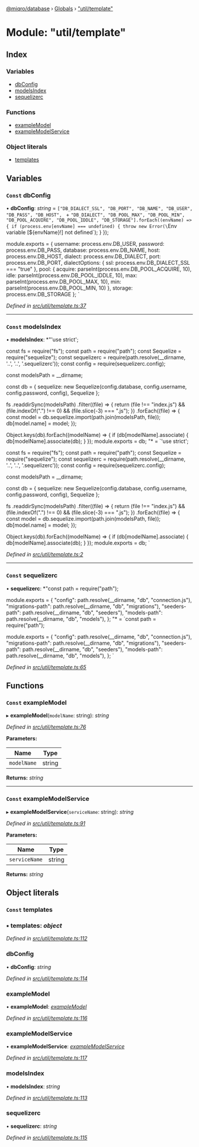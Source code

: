 [@miqro/database](../README.md) › [Globals](../globals.md) › ["util/template"](_util_template_.md)

# Module: "util/template"

## Index

### Variables

* [dbConfig](_util_template_.md#const-dbconfig)
* [modelsIndex](_util_template_.md#const-modelsindex)
* [sequelizerc](_util_template_.md#const-sequelizerc)

### Functions

* [exampleModel](_util_template_.md#const-examplemodel)
* [exampleModelService](_util_template_.md#const-examplemodelservice)

### Object literals

* [templates](_util_template_.md#const-templates)

## Variables

### `Const` dbConfig

• **dbConfig**: *string* = `["DB_DIALECT_SSL", "DB_PORT", "DB_NAME", "DB_USER", "DB_PASS", "DB_HOST", ` +
  `"DB_DIALECT", "DB_POOL_MAX", "DB_POOL_MIN", "DB_POOL_ACQUIRE", "DB_POOL_IDDLE", "DB_STORAGE"].forEach((envName) => {
if (process.env[envName] === undefined) {
  throw new Error(\`Env variable [\${envName}!] not defined\`);
}
});

module.exports = {
  username: process.env.DB_USER,
  password: process.env.DB_PASS,
  database: process.env.DB_NAME,
  host: process.env.DB_HOST,
  dialect: process.env.DB_DIALECT,
  port: process.env.DB_PORT,
  dialectOptions: {
    ssl: process.env.DB_DIALECT_SSL === "true"
  },
  pool: {
    acquire: parseInt(process.env.DB_POOL_ACQUIRE, 10),
    idle: parseInt(process.env.DB_POOL_IDDLE, 10),
    max: parseInt(process.env.DB_POOL_MAX, 10),
    min: parseInt(process.env.DB_POOL_MIN, 10)
  },
  storage: process.env.DB_STORAGE
};
`

*Defined in [src/util/template.ts:37](https://github.com/claukers/miqro-sequelize/blob/fbcb301/src/util/template.ts#L37)*

___

### `Const` modelsIndex

• **modelsIndex**: *"'use strict';

const fs = require("fs");
const path = require("path");
const Sequelize = require("sequelize");
const sequelizerc = require(path.resolve(__dirname, '..', '..', '.sequelizerc'));
const config = require(sequelizerc.config);

const modelsPath = __dirname;

const db = {
  sequelize: new Sequelize(config.database, config.username, config.password, config),
  Sequelize
};

fs
  .readdirSync(modelsPath)
  .filter((file) => {
    return (file !== "index.js") && (file.indexOf(".") !== 0) && (file.slice(-3) === ".js");
  })
  .forEach((file) => {
    const model = db.sequelize.import(path.join(modelsPath, file));
    db[model.name] = model;
  });

Object.keys(db).forEach((modelName) => {
  if (db[modelName].associate) {
    db[modelName].associate(db);
  }
});
module.exports = db;
"* = `'use strict';

const fs = require("fs");
const path = require("path");
const Sequelize = require("sequelize");
const sequelizerc = require(path.resolve(__dirname, '..', '..', '.sequelizerc'));
const config = require(sequelizerc.config);

const modelsPath = __dirname;

const db = {
  sequelize: new Sequelize(config.database, config.username, config.password, config),
  Sequelize
};

fs
  .readdirSync(modelsPath)
  .filter((file) => {
    return (file !== "index.js") && (file.indexOf(".") !== 0) && (file.slice(-3) === ".js");
  })
  .forEach((file) => {
    const model = db.sequelize.import(path.join(modelsPath, file));
    db[model.name] = model;
  });

Object.keys(db).forEach((modelName) => {
  if (db[modelName].associate) {
    db[modelName].associate(db);
  }
});
module.exports = db;
`

*Defined in [src/util/template.ts:2](https://github.com/claukers/miqro-sequelize/blob/fbcb301/src/util/template.ts#L2)*

___

### `Const` sequelizerc

• **sequelizerc**: *"const path = require("path");

module.exports = {
  "config": path.resolve(__dirname, "db", "connection.js"),
  "migrations-path": path.resolve(__dirname, "db", "migrations"),
  "seeders-path": path.resolve(__dirname, "db", "seeders"),
  "models-path": path.resolve(__dirname, "db", "models"),
};
"* = `const path = require("path");

module.exports = {
  "config": path.resolve(__dirname, "db", "connection.js"),
  "migrations-path": path.resolve(__dirname, "db", "migrations"),
  "seeders-path": path.resolve(__dirname, "db", "seeders"),
  "models-path": path.resolve(__dirname, "db", "models"),
};
`

*Defined in [src/util/template.ts:65](https://github.com/claukers/miqro-sequelize/blob/fbcb301/src/util/template.ts#L65)*

## Functions

### `Const` exampleModel

▸ **exampleModel**(`modelName`: string): *string*

*Defined in [src/util/template.ts:76](https://github.com/claukers/miqro-sequelize/blob/fbcb301/src/util/template.ts#L76)*

**Parameters:**

Name | Type |
------ | ------ |
`modelName` | string |

**Returns:** *string*

___

### `Const` exampleModelService

▸ **exampleModelService**(`serviceName`: string): *string*

*Defined in [src/util/template.ts:91](https://github.com/claukers/miqro-sequelize/blob/fbcb301/src/util/template.ts#L91)*

**Parameters:**

Name | Type |
------ | ------ |
`serviceName` | string |

**Returns:** *string*

## Object literals

### `Const` templates

### ▪ **templates**: *object*

*Defined in [src/util/template.ts:112](https://github.com/claukers/miqro-sequelize/blob/fbcb301/src/util/template.ts#L112)*

###  dbConfig

• **dbConfig**: *string*

*Defined in [src/util/template.ts:114](https://github.com/claukers/miqro-sequelize/blob/fbcb301/src/util/template.ts#L114)*

###  exampleModel

• **exampleModel**: *[exampleModel](_util_template_.md#const-examplemodel)*

*Defined in [src/util/template.ts:116](https://github.com/claukers/miqro-sequelize/blob/fbcb301/src/util/template.ts#L116)*

###  exampleModelService

• **exampleModelService**: *[exampleModelService](_util_template_.md#const-examplemodelservice)*

*Defined in [src/util/template.ts:117](https://github.com/claukers/miqro-sequelize/blob/fbcb301/src/util/template.ts#L117)*

###  modelsIndex

• **modelsIndex**: *string*

*Defined in [src/util/template.ts:113](https://github.com/claukers/miqro-sequelize/blob/fbcb301/src/util/template.ts#L113)*

###  sequelizerc

• **sequelizerc**: *string*

*Defined in [src/util/template.ts:115](https://github.com/claukers/miqro-sequelize/blob/fbcb301/src/util/template.ts#L115)*
